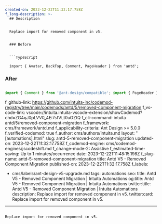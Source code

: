 ```yaml
---
created-on: 2023-12-22T11:32:17.758Z
f_long-description: >-
  ## Description


  Replace import for removed component in v5.


  ### Before


  ```TypeScript

  import { Avatar, BackTop, Comment, PageHeader } from 'antd';

  ```


  ### After


  ```TypeScript

  import { Comment } from '@ant-design/compatible'; import { PageHeader } from '@ant-design/pro-layout'; import { Avatar, FloatButton } from 'antd';

  ```
f_github-link: https://github.com/intuita-inc/codemod-registry/tree/main/codemods/antd/5/removed-component-migration
f_vs-code-link: vscode://intuita.intuita-vscode-extension/showCodemod?chd=ZG4qJ0pLVV0_4Ei7sfVLt0uOZtQ
f_cli-command: intuita antd/5/removed-component-migration
f_framework: cms/framework/antd.md
f_applicability-criteria: Ant Design >= 5.0.0
f_verified-codemod: true
f_author: cms/authors/intuita.md
layout: "[automations].html"
slug: antd-5-removed-component-migration
updated-on: 2023-12-22T11:32:17.758Z
f_codemod-engine: cms/codemod-engines/jscodeshift.md
f_change-mode-2: Assistive
f_estimated-time-saving: Up to 1 minutes/occurrence
date: 2023-12-22T11:48:15.198Z
f_slug-name: antd-5-removed-component-migration
title: Antd V5 - Removed Component Migration
published-on: 2023-12-22T11:32:17.758Z
f_labels:
  - cms/labels/ant-design-v5-upgrade.md
tags: automations
seo:
  title: Antd V5 - Removed Component Migration | Intuita Automations
  og:title: Antd V5 - Removed Component Migration | Intuita Automations
  twitter:title: Antd V5 - Removed Component Migration | Intuita Automations
  description: Replace import for removed component in v5.
  twitter:card: Replace import for removed component in v5.
---
```

Replace import for removed component in v5.